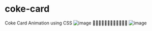 # coke-card
Coke Card Animation using CSS
![image](https://github.com/nabinjana-dsc/coke-card/assets/120771456/0d8778da-0d49-40a3-aa24-5a16cccec235)
🔻🔻🔻🔻🔻🔻🔻🔻🔻🔻🔻🔻
![image](https://github.com/nabinjana-dsc/coke-card/assets/120771456/ce957494-cd18-4157-94a9-6878a9b6b38b)
